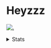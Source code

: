 # Heyzzz  

[![.](https://skillicons.dev/icons?i=js,java)](https://skillicons.dev)  

<details>
<summary>Stats</summary
<!--START_SECTION:waka-->

```txt
Java          7 hrs 54 mins   █████████░░░░░░░░░░░░░░░░   36.29 %
JavaScript    6 hrs 23 mins   ███████▒░░░░░░░░░░░░░░░░░   29.35 %
TypeScript    4 hrs 5 mins    ████▓░░░░░░░░░░░░░░░░░░░░   18.83 %
C++           1 hr 6 mins     █▒░░░░░░░░░░░░░░░░░░░░░░░   05.12 %
YAML          37 mins         ▓░░░░░░░░░░░░░░░░░░░░░░░░   02.86 %
```

<!--END_SECTION:waka-->
</details>
